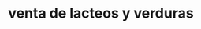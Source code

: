 ---
title: "venta de lacteos y verduras"
url: /dulce-nombre/venta-de-lacteos-y-verduras/
shop: persianas
---